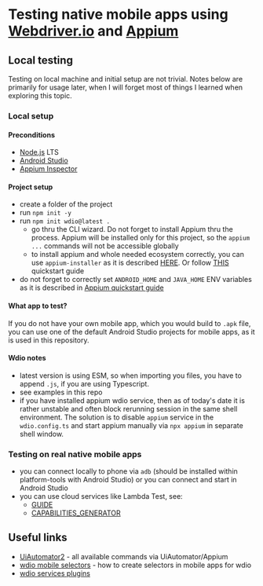 # Testing native mobile apps using [Webdriver.io](https://webdriver.io/) and [Appium](https://appium.io)

## Local testing

Testing on local machine and initial setup are not trivial. Notes below are primarily for usage later, when I will forget most of things I learned when exploring this topic.

### Local setup

#### Preconditions

- [Node.js](https://nodejs.org) LTS
- [Android Studio](https://developer.android.com/studio)
- [Appium Inspector](https://appium.io/docs/en/latest/ecosystem/tools/)

#### Project setup

- create a folder of the project
- run `npm init -y`
- run `npm init wdio@latest .`
  - go thru the CLI wizard. Do not forget to install Appium thru the process. Appium will be installed only for this project, so the `appium ...` commands will not be accessible globally
  - to install appium and whole needed ecosystem correctly, you can use `appium-installer` as it is described [HERE](https://webdriver.io/docs/appium). Or follow [THIS](https://appium.io/docs/en/latest/quickstart/) quickstart guide
- do not forget to correctly set `ANDROID_HOME` and `JAVA_HOME` ENV variables as it is described in [Appium quickstart guide](https://appium.io/docs/en/latest/quickstart/)

#### What app to test?

If you do not have your own mobile app, which you would build to `.apk` file, you can use one of the default Android Studio projects for mobile apps, as it is used in this repository.

#### Wdio notes

- latest version is using ESM, so when importing you files, you have to append `.js`, if you are using Typescript.
- see examples in this repo
- if you have installed appium wdio service, then as of today's date it is rather unstable and often block rerunning session in the same shell environment. The solution is to disable `appium` service in the `wdio.config.ts` and start appium manually via `npx appium` in separate shell window.

### Testing on real native mobile apps

- you can connect locally to phone via `adb` (should be installed within platform-tools with Android Studio) or you can connect and start in Android Studio
- you can use cloud services like Lambda Test, see:
  - [GUIDE](https://www.lambdatest.com/support/docs/appium-nodejs-webdriverio/)
  - [CAPABILITIES_GENERATOR](https://www.lambdatest.com/capabilities-generator/)

## Useful links

- [UiAutomator2](https://github.com/appium/appium-uiautomator2-driver) - all available commands via UiAutomator/Appium
- [wdio mobile selectors](https://webdriver.io/docs/selectors#mobile-selectors) - how to create selectors in mobile apps for wdio
- [wdio services plugins](https://webdriver.io/docs/appium-service)

